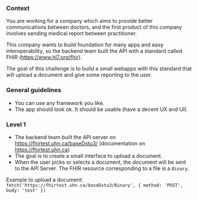 ### Context

You are working for a company which aims to provide better communications between doctors, and the first product of this company involves sending medical report between practitioner.

This company wants to build foundation for many apps and easy interoperability, so the backend team built the API with a standard called FHIR (https://www.hl7.org/fhir).

The goal of this challenge is to build a small webapps with this standard that will upload a document and give some reporting to the user.

### General guidelines 

* You can use any framework you like.
* The app should look ok. It should be usable (have a decent UX and UI).

### Level 1

* The backend team built the API server on https://fhirtest.uhn.ca/baseDstu3/ (documentation on https://fhirtest.uhn.ca)
* The goal is to create a small interface to upload a document.
* When the user picks or selects a document, the document will be sent to the API Server. The FHIR resource corresponding to a file is a `Binary`.  

Example to upload a document: `fetch('https://fhirtest.uhn.ca/baseDstu3/Binary', { method: 'POST', body: 'test' })`

